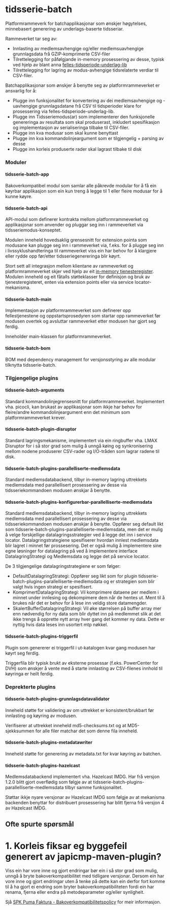 # tidsserie-batch

Platformrammeverk for batchapplikasjonar som ønskjer høgytelses, minnebasert generering av underlags-baserte tidsseriar.

Rammeverket tar seg av:

* Innlasting av medlemsavhengige og/eller medlemsuavhengige grunnlagsdata frå GZIP-komprimerte CSV-filer
* Tilrettelegging for påfølgjande in-memory prosessering av desse, typisk ved hjelp av blant
  anna [felles-tidsperiode-underlag-lib](http://git.spk.no/projects/FELLESJAVA/repos/felles-tidsperiode-underlag-lib)
* Tilrettelegging for lagring av modus-avhengige tidsrelaterte verdiar til CSV-filer.

Batchapplikasjonar som ønskjer å benytte seg av platformrammeverket er ansvarlig for å:

* Plugge inn funksjonalitet for konvertering av dei medlemsavhengige og -uavhengige grunnlagsdatane frå CSV til tidsperioder klare for prosessering via
  felles-tidsperiode-underlag-lib.
* Plugge inn Tidsseriemodus(ar) som implementerer den funksjonelle genereringa av resultata som skal produserast, inkludert spesifikasjon og implementasjon
  av serialiseringa tilbake til CSV-filer.
* Plugge inn kva modusar som skal kunne benyttast
* Plugge inn kva kommandolinjeargument som er tilgjengelig + parsing av desse
* Plugge inn korleis produserte rader skal lagrast tilbake til disk

### Moduler

#### tidsserie-batch-app

Bakoverkompatibel modul som samlar alle påkrevde modular for å få ein køyrbar applikasjon som ein kun treng å legge til 1 eller fleire modusar for å kunne
køyre.

#### tidsserie-batch-api

API-modul som definerer kontrakta mellom platformrammeverket og applikasjonar som anvender og pluggar seg inn i rammeverket via tidsseriemodus-konseptet.

Modulen inneheld hovedsaklig grensesnitt for extension pointa som modusane kan plugge seg inn i rammeverket via, f.eks. for å plugge seg inn i
livssyklushandteringa til rammeverket viss ein har behov for å klargjere eller rydde opp før/etter tidsseriegenereringa blir køyrt.

Stort sett all integrasjon mellom klientane av rammeverket og platformrammeverket skjer ved hjelp av
eit [in-memory tjenesteregister](http://git.spk.no/projects/FF/repos/faktura-tjenesteregister-lib). Modulen inneheld og eit fåtalls støtteklasser for
definisjon og bruk av tjenesteregisteret, enten via extension points eller via service locator-mekanisma.

#### tidsserie-batch-main

Implementasjon av platformrammeverket som definerer opp fellestjenestene og oppstartsprosedyren som startar opp rammeverket før modusen overtek og avsluttar
rammeverket etter modusen har gjort seg ferdig.

Inneholder main-klassen for platformrammeverket.

#### tidsserie-batch-bom

BOM med dependency management for versjonsstyring av alle modular tilknytta tidsserie-batch.

### Tilgjengelige plugins

#### tidsserie-batch-arguments

Standard kommandolinjegrensesnitt for platformrammeverket. Implementert vha. picocli, kan brukast av applikasjonar som ikkje har behov for fleire/andre
kommandolinjeargument enn det minimum som platformrammeverket krever.

#### tidsserie-batch-plugin-disruptor

Standard lagringsmekanisme, implementert via ein ringbuffer vha. LMAX Disruptor for i så stor grad som mulig å unngå køing og synkronisering mellom nodene
produserer CSV-rader og I/O-tråden som lagrar radene til disk.

#### tidsserie-batch-plugins-parallelliserte-medlemsdata

Standard medlemsdatabackend, tilbyr in-memory lagring uttrekkets medlemsdata med parallellisert prosessering av desse via tidsseriekommandoen modusen
ønskjar å benytte.

#### tidsserie-batch-plugins-konfigurerbar-parallelliserte-medlemsdata

Standard medlemsdatabackend, tilbyr in-memory lagring uttrekkets medlemsdata med parallellisert prosessering av desse via tidsseriekommandoen modusen
ønskjar å benytte. Oppfører seg default likt som tidsserie-batch-plugins-parallelliserte-medlemsdata, men det er mulig å velge forskjellige
datalagringsstrategier ved å legge det inn i service locator. Datalagringstrategiene spesifiserer hvordan innlest medlemsdata blir lagret i minnet før
prossesering. Det er også mulig å implementere sine egne løsninger for datalagring på ved å implementere interface DatalagringStrategi og Medlemsdata og
legge det på service locator.

De 3 tilgjengelige datalagringstrategiene er som følger:

* DefaultDatalagringStrategi: Oppfører seg likt som for plugin tidsserie-batch-plugins-parallelliserte-medlemsdata og er strategien som blir valgt
  hvis ingen strategi er spesifisert.
* KomprimertDatalagringStrategi: Vil komprimere dataene per medlem i minnet under innlesing og dekompimere dem når de hentes ut. Ment til å brukes når det
  er behov for å lese inn veldig store datamengder.
* SkalertBufferDatalagringStrategi: Vil øke størrelsen på buffer array mer enn nødvendig for ny data som blir dyttet inn på medlemmet slik at det ikke
  trengs å opprette nytt array hver gang det kommer ny data. Dette er nyttig hvis data leses inn usortert mtp nøkkel.

#### tidsserie-batch-plugins-triggerfil

Plugin som genererer ei triggerfil i ut-katalogen kvar gang modusen har køyrt seg ferdig.

Triggerfila blir typisk brukt av eksterne prosessar (f.eks. PowerCenter for DVH) som ønskjer å vente med å starte innlasting av CSV-filenes innhold til
køyringa er heilt ferdig.

### Deprekterte plugins

#### tidsserie-batch-plugins-grunnlagsdatavalidator

Inneheld støtte for validering av om uttrekket er konsistent/brukbart før innlasting og køyring av modusen.

Verifiserer at uttrekket inneheld md5-checksums.txt og at MD5-sjekksummen for alle filer matchar det som denne fila inneheld.

#### tidsserie-batch-plugins-metadatawriter

Inneheld støtte for generering av metadata.txt for kvar køyring av batchen.

#### tidsserie-batch-plugins-hazelcast

Medlemsdatabackend implementert vha. Hazelcast IMDG. Har frå versjon 1.2.0 blitt gjort overflødig som følgje av at
tidsserie-batch-plugins-parallelliserte-medlemsdata tilbyr samme funksjonalitet.

Støttar ikkje nyare versjonar av Hazelcast IMDG som følgje av at mekanisma backenden benyttar for distribuert prosessering har blitt fjerna frå versjon 4
av Hazelcast IMDG.

## Ofte spurte spørsmål

# 1. Korleis fiksar eg byggefeil generert av japicmp-maven-plugin?

Viss ein har vore inne og gjort endringar bør ein i så stor grad som mulig, unngå å bryte bakoverkompatibilitet med tidligare versjonar. Dersom ein har vore
inne og gjort endringar uten å tenke på dette kan ein derfor fort komme til å ha gjort ei endring som bryter bakoverkompatibiliteten fordi ein har renama,
fjerna eller endra på metodeparameter og/eller synligheit.

Sjå [SPK Puma Faktura - Bakoverkompatibilitetspolicy](http://wiki/confluence/display/dok/SPK+Puma+Faktura+-+Bakoverkompatibilitetspolicy) for meir
informasjon.
